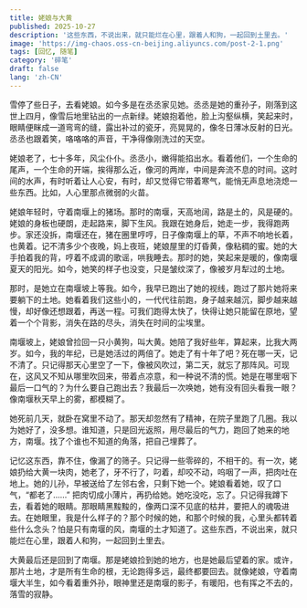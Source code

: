 ```yaml
---
title: 姥娘与大黄
published: 2025-10-27
description: '这些东西，不说出来，就只能烂在心里，跟着人和狗，一起回到土里去。'
image: 'https://img-chaos.oss-cn-beijing.aliyuncs.com/post-2-1.png'
tags: [回忆, 随笔]
category: '碎笔'
draft: false 
lang: 'zh-CN'
---
```


雪停了些日子，去看姥娘。如今多是在丞丞家见她。丞丞是她的重孙子，刚落到这世上四月，像雪后地里钻出的一点新绿。姥娘抱着他，脸上沟壑纵横，笑起来时，眼睛便眯成一道弯弯的缝，露出补过的瓷牙，亮晃晃的，像冬日薄冰反射的日光。丞丞也跟着笑，咯咯咯的声音，干净得像刚洗过的天空。

姥娘老了，七十多年，风尘仆仆。丞丞小，嫩得能掐出水。看着他们，一个生命的尾声，一个生命的开端，挨得那么近，像河的两岸，中间是奔流不息的时间。这时间的水声，有时听着让人心安，有时，却又觉得它带着寒气，能悄无声息地浇熄一些东西。比如，人心里那点微弱的火苗。

姥娘年轻时，守着南堰上的猪场。那时的南堰，天高地阔，路是土的，风是硬的。姥娘的身板也硬朗，走起路来，脚下生风。我跟在她身后，她走一步，我得跑两步。家还没拆，南堰还在，猪在圈里哼哼，日子像南堰上的草，不声不响地长着，也黄着。记不清多少个夜晚，妈上夜班，姥娘屋里的灯昏黄，像粘稠的蜜。她的大手拍着我的背，哼着不成调的歌谣，哄我睡去。那时的她，笑起来是暖的，像南堰夏天的阳光。如今，她笑的样子也没变，只是皱纹深了，像被岁月犁过的土地。

那时，是她立在南堰坡上等我。如今，我早已跑出了她的视线，跑过了那片她将来要躺下的土地。她看着我们这些小的，一代代往前跑，身子越来越沉，脚步越来越慢，却好像还想跟着，再送一程。可我们跑得太快了，快得让她只能留在原地，望着一个个背影，消失在路的尽头，消失在时间的尘埃里。

南堰坡上，姥娘曾捡回一只小黄狗，叫大黄。她陪了我好些年，算起来，比我大两岁。如今，我的年纪，已是她活过的两倍了。她走了有十年了吧？死在哪一天，记不清了。只记得那天心里空了一下，像被风吹过，第二天，就忘了那阵风。可现在，这风又不知从哪里吹回来，带着点凉意，和一种说不清的慌。她是在哪里咽下最后一口气的？为什么要自己跑出去？我最后一次唤她，她有没有回头看我一眼？像南堰秋天早上的雾，都模糊了。

她死前几天，就卧在窝里不动了。那天却忽然有了精神，在院子里跑了几圈。我以为她好了，没多想。谁知道，只是回光返照，用尽最后的气力，跑回了她来的地方，南堰。找了个谁也不知道的角落，把自己埋葬了。

记忆这东西，靠不住，像漏了的筛子。只记得一些零碎的，不相干的。有一次，姥娘扔给大黄一块肉，她老了，牙不行了，叼着，却咬不动，呜咽了一声，把肉吐在地上。她的儿孙，早被送给了左邻右舍，只剩下她一个。姥娘看着她，叹了口气，“都老了……” 把肉切成小薄片，再扔给她。她吃没吃，忘了。只记得我蹲下去，看着她的眼睛。那眼睛黑黢黢的，像两口深不见底的枯井，要把人的魂吸进去。在她眼里，我是什么样子的？那个时候的她，和那个时候的我，心里头都转着些什么念头？怕是只有南堰的风，南堰的土才知道了。这些东西，不说出来，就只能烂在心里，跟着人和狗，一起回到土里去。

大黄最后还是回到了南堰。那是姥娘捡到她的地方，也是她最后望着的家。或许，那片土地，才是所有生命的根，无论跑得多远，最终都要回去。就像姥娘，守着南堰大半生，如今看着重外孙，眼神里还是南堰的影子，有暖阳，也有挥之不去的，落雪的寂静。
